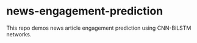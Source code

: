 # news-engagement-prediction
 This repo demos news article engagement prediction using CNN-BiLSTM networks.

